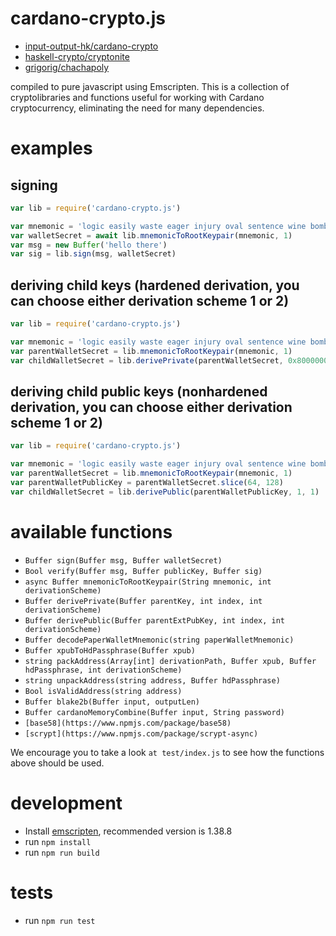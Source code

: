 # cardano-crypto.js
* [input-output-hk/cardano-crypto](https://github.com/input-output-hk/cardano-crypto/tree/master/cbits)
* [haskell-crypto/cryptonite](https://github.com/haskell-crypto/cryptonite)
* [grigorig/chachapoly](https://github.com/grigorig/chachapoly)

compiled to pure javascript using Emscripten. This is a collection of cryptolibraries and functions useful for working with Cardano cryptocurrency, eliminating the need for many dependencies.

# examples
## signing

``` javascript
var lib = require('cardano-crypto.js')

var mnemonic = 'logic easily waste eager injury oval sentence wine bomb embrace gossip supreme'
var walletSecret = await lib.mnemonicToRootKeypair(mnemonic, 1)
var msg = new Buffer('hello there')
var sig = lib.sign(msg, walletSecret)
```

## deriving child keys (hardened derivation, you can choose either derivation scheme 1 or 2)

``` javascript
var lib = require('cardano-crypto.js')

var mnemonic = 'logic easily waste eager injury oval sentence wine bomb embrace gossip supreme'
var parentWalletSecret = lib.mnemonicToRootKeypair(mnemonic, 1)
var childWalletSecret = lib.derivePrivate(parentWalletSecret, 0x80000001, 1)
```

## deriving child public keys (nonhardened derivation, you can choose either derivation scheme 1 or 2)

``` javascript
var lib = require('cardano-crypto.js')

var mnemonic = 'logic easily waste eager injury oval sentence wine bomb embrace gossip supreme'
var parentWalletSecret = lib.mnemonicToRootKeypair(mnemonic, 1)
var parentWalletPublicKey = parentWalletSecret.slice(64, 128)
var childWalletSecret = lib.derivePublic(parentWalletPublicKey, 1, 1)
```

# available functions

* `Buffer sign(Buffer msg, Buffer walletSecret)`
* `Bool verify(Buffer msg, Buffer publicKey, Buffer sig)`
* `async Buffer mnemonicToRootKeypair(String mnemonic, int derivationScheme)`
* `Buffer derivePrivate(Buffer parentKey, int index, int derivationScheme)`
* `Buffer derivePublic(Buffer parentExtPubKey, int index, int derivationScheme)`
* `Buffer decodePaperWalletMnemonic(string paperWalletMnemonic)`
* `Buffer xpubToHdPassphrase(Buffer xpub)`
* `string packAddress(Array[int] derivationPath, Buffer xpub, Buffer hdPassphrase, int derivationScheme)`
* `string unpackAddress(string address, Buffer hdPassphrase)`
* `Bool isValidAddress(string address)`
* `Buffer blake2b(Buffer input, outputLen)`
* `Buffer cardanoMemoryCombine(Buffer input, String password)`
* `[base58](https://www.npmjs.com/package/base58)`
* `[scrypt](https://www.npmjs.com/package/scrypt-async)`

We encourage you to take a look `at test/index.js` to see how the functions above should be used.

# development

* Install [emscripten](http://kripken.github.io/emscripten-site/docs/getting_started/downloads.html#installation-instructions), recommended version is 1.38.8
* run `npm install`
* run `npm run build`

# tests

* run `npm run test`
